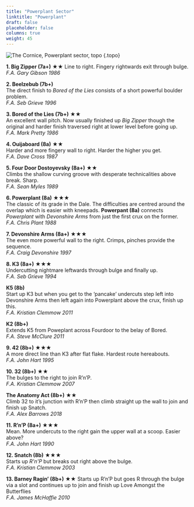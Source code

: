 ```yaml
---
title: "Powerplant Sector"
linktitle: "Powerplant"
draft: false
placeholder: false
columns: true
weight: 45
---
```


![The Cornice, Powerplant sector, topo](/img/peak/cheedale/the-cornice-powerplant.jpg)
{.topo}


**1. Big Zipper (7a+)** ★★
Line to right. Fingery rightwards exit through bulge.  
*F.A. Gary Gibson 1986*

**2. Beelzebub (7b+)**  
The direct finish to *Bored of the Lies* consists of a short powerful boulder problem.  
*F.A. Seb Grieve 1996*

**3. Bored of the Lies (7b+)** ★★  
An excellent wall pitch. Now usually finished up *Big Zipper* though the original and harder finish traversed right at lower level before going up.  
*F.A. Mark Pretty 1986*

**4. Ouijaboard (8a)** ★★  
Harder and more fingery wall to right. Harder the higher you get.  
*F.A. Dave Cross 1987*

**5. Four Door Dostoyevsky (8a+)** ★★  
Climbs the shallow curving groove with desperate technicalities above break. Sharp.  
*F.A. Sean Myles 1989*

**6. Powerplant (8a)** ★★★  
The classic of its grade in the Dale. The difficulties are centred around the overlap which is easier with kneepads. **Powerpant (8a)** connects *Powerplant* with *Devonshire Arms* from just the first crux on the former.  
*F.A. Chris Plant 1988*

**7.  Devonshire Arms (8a+)** ★★★  
The even more powerful wall to the right. Crimps, pinches provide the sequence.  
*F.A. Craig Devonshire 1997*

**8.  K3 (8a+)** ★★★  
Undercutting nightmare leftwards through bulge and finally up.  
*F.A. Seb Grieve 1994*

**K5 (8b)**  
Start up K3 but when you get to the ‘pancake’ undercuts step left into Devonshire Arms then left again into Powerplant above the crux, finish up this.  
*F.A. Kristian Clemmow 2011*

**K2 (8b+)**  
Extends K5 from Poweplant across Fourdoor to the belay of Bored.  
*F.A. Steve McClure 2011*

**9. 42 (8b+)** ★★★  
A more direct line than K3 after flat flake. Hardest route hereabouts.  
*F.A. John Hart 1995*

**10. 32 (8b+)** ★★  
The bulges to the right to join R’n’P.  
*F.A. Kristian Clemmow 2007*

**The Anatomy Act (8b+)** ★★  
Climb 32 to it’s junction with R’n’P then climb straight up the wall to join and finish up Snatch.  
*F.A. Alex Barrows 2018*

**11. R’n’P (8a+)** ★★★  
Mean. More undercuts to the right gain the upper wall at a scoop. Easier above?  
*F.A. John Hart 1990*

**12. Snatch (8b)** ★★★   
Starts up *R'n'P* but breaks out right above the bulge.  
*F.A. Kristian Clemmow 2003*

**13. Barney Ragin’ (8b+)** ★★
Starts up R’n’P but goes R through the bulge via a slot and continues up to join and finish up Love Amongst the Butterflies  
*F.A. James McHaffie 2010*